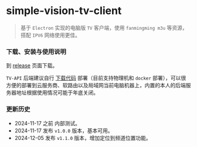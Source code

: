 # simple-vision-tv-client

>  基于 `Electron` 实现的电脑版 `TV` 客户端，使用 `fanmingming m3u` 等资源，搭配 `IPV6` 网络使用更佳。

<!--<del>内测中，需要请发送邮件加群申请。</del>-->

### 下载、安装与使用说明

到 [release](https://github.com/ycrao/simple-vision-tv-client/releases) 页面下载。

`TV-API` 后端建议自行 [下载代码](https://github.com/simple-vision/svtv-api) 部署（目前支持物理机和 `docker` 部署），可以很方便的部署到云服务商、软路由以及局域网当前电脑机器上，内置的本人的后端服务器地址根据使用情况可能于年底关闭。

### 更新历史

- 2024-11-17 之前 内部测试。
- 2024-11-17 发布 `v1.0.0` 版本，基本可用。
- 2024-12-05 发布 `v1.1.0` 版本，增加定位到频道位置功能。
